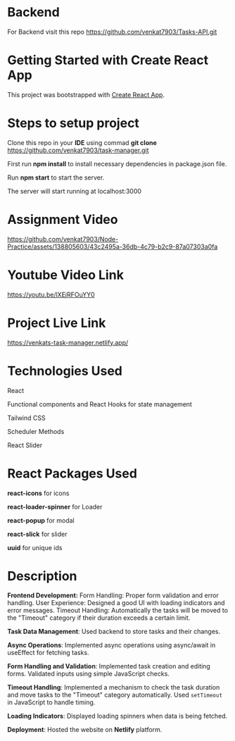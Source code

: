 # Backend

For Backend visit this repo https://github.com/venkat7903/Tasks-API.git

# Getting Started with Create React App

This project was bootstrapped with [Create React App](https://github.com/facebook/create-react-app).

# Steps to setup project
Clone this repo in your **IDE** using commad **git clone** https://github.com/venkat7903/task-manager.git

First run **npm install** to install necessary dependencies in package.json file.

Run **npm start** to start the server. 

The server will start running at localhost:3000

# Assignment Video

https://github.com/venkat7903/Node-Practice/assets/138805603/43c2495a-36db-4c79-b2c9-87a07303a0fa


# Youtube Video Link

https://youtu.be/lXEjRFOuYY0

# Project Live Link
https://venkats-task-manager.netlify.app/

# Technologies Used

React 

Functional components and React Hooks for state management

Tailwind CSS

Scheduler Methods

React Slider

# React Packages Used

**react-icons** for icons

**react-loader-spinner** for Loader

**react-popup** for modal

**react-slick** for slider

**uuid** for unique ids

# Description 

**Frontend Development:**
Form Handling: Proper form validation and error handling.
User Experience: Designed a good UI with loading indicators and error messages.
Timeout Handling: Automatically the tasks will be moved to the "Timeout" category if their duration exceeds a certain limit.

**Task Data Management**:
  Used backend to store tasks and their changes.

**Async Operations**:
  Implemented async operations using async/await in useEffect for fetching tasks.

**Form Handling and Validation**:
Implemented task creation and editing forms.
Validated inputs using simple JavaScript checks.

**Timeout Handling**:
Implemented a mechanism to check the task duration and move tasks to the "Timeout" category automatically.
Used `setTimeout` in JavaScript to handle timing.

**Loading Indicators**:
Displayed loading spinners when data is being fetched.

**Deployment**:
Hosted the website on **Netlify** platform.


